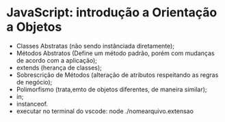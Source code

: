 # JavaScript: introdução a Orientação a Objetos

- Classes Abstratas (não sendo instânciada diretamente);
- Métodos Abstratos  (Define um método padrão, porém com mudanças de acordo com a aplicação);
- extends (herança de classes);
- Sobrescrição de Métodos (alteração de atributos respeitando as regras de negócio);
- Polimorfismo (trata,emto de objetos diferentes, de maneira similar);
- in;
- instanceof.
- executar no terminal do vscode: node ./nomearquivo.extensao
